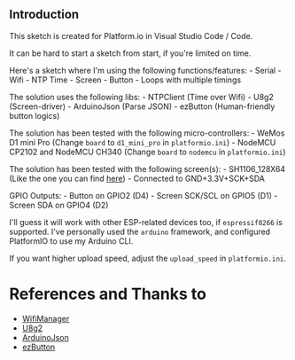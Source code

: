 ## Introduction

This sketch is created for Platform.io in Visual Studio Code / Code.

It can be hard to start a sketch from start, if you're limited on time.

Here's a sketch where I'm using the following functions/features:
    - Serial
    - Wifi
        - NTP Time 
    - Screen
    - Button
    - Loops with multiple timings

The solution uses the following libs:
    - NTPClient (Time over Wifi)
    - U8g2 (Screen-driver)
    - ArduinoJson (Parse JSON)
    - ezButton (Human-friendly button logics)

The solution has been tested with the following micro-controllers:
    - WeMos D1 mini Pro (Change `board` to `d1_mini_pro` in `platformio.ini`)
    - NodeMCU CP2102 and NodeMCU CH340 (Change `board` to `nodemcu` in `platformio.ini`)

The solution has been tested with the following screen(s):
    - SH1106_128X64 (Like the one you can find [here](https://www.aliexpress.com/item/32896971385.html)) - Connected to GND+3.3V+SCK+SDA

GPIO Outputs:
    - Button on GPIO2 (D4)
    - Screen SCK/SCL on GPIO5 (D1)
    - Screen SDA on GPIO4 (D2)

I'll guess it will work with other ESP-related devices too, if `espressif8266` is supported. I've personally used the `arduino` framework, and configured PlatformIO to use my Arduino CLI.

If you want higher upload speed, adjust the `upload_speed` in `platformio.ini`.


# References and Thanks to

- [WifiManager](https://github.com/tzapu/WiFiManager)
- [U8g2](https://github.com/olikraus/u8g2)
- [ArduinoJson](https://github.com/bblanchon/ArduinoJson)
- [ezButton](https://github.com/ArduinoGetStarted/button)